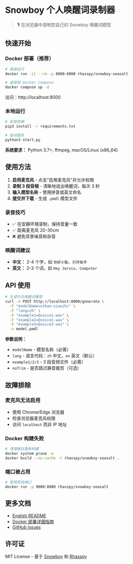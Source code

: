 # Snowboy 个人唤醒词录制器

> 🎙️ 在浏览器中录制您自己的 Snowboy 唤醒词模型

## 快速开始

### Docker 部署（推荐）

```bash
# 直接运行
docker run -it --rm -p 8000:8000 rhasspy/snowboy-seasalt

# 或使用 Docker Compose
docker compose up -d
```

访问：http://localhost:8000

### 本地运行

```bash
# 安装依赖
pip3 install -r requirements.txt

# 启动服务
python3 start.py
```

**系统要求：** Python 3.7+, ffmpeg, macOS/Linux (x86_64)

## 使用方法

1. **启用麦克风** - 点击"启用麦克风"并允许权限
2. **录制 3 段音频** - 清晰地说出唤醒词，每次 3 秒
3. **输入模型名称** - 使用拼音或英文命名
4. **提交并下载** - 生成 `.pmdl` 模型文件

### 录音技巧

- ✅ 在安静环境录制，保持音量一致
- ✅ 距离麦克风 20-30cm
- ❌ 避免背景噪音和杂音

### 唤醒词建议

- **中文：** 2-4 个字，如 `你好小智`、`打开助手`
- **英文：** 2-3 个词，如 `Hey Jarvis`、`Computer`

## API 使用

```bash
# 生成中文唤醒词模型
curl -X POST http://localhost:8000/generate \
  -F "modelName=nihao-xiaozhi" \
  -F "lang=zh" \
  -F "example1=@voice1.wav" \
  -F "example2=@voice2.wav" \
  -F "example3=@voice3.wav" \
  -o model.pmdl
```

**参数说明：**
- `modelName` - 模型名称（必需）
- `lang` - 语言代码：`zh` 中文，`en` 英文（默认）
- `example1/2/3` - 3 段音频文件（必需）
- `noTrim` - 是否跳过静音裁剪（可选）

## 故障排除

### 麦克风无法启用
- 使用 Chrome/Edge 浏览器
- 检查浏览器麦克风权限
- 访问 `localhost` 而非 IP 地址

### Docker 构建失败
```bash
# 清理缓存重新构建
docker system prune -a
docker build --no-cache -t rhasspy/snowboy-seasalt .
```

### 端口被占用
```bash
# 使用其他端口
docker run -p 9000:8000 rhasspy/snowboy-seasalt
```

## 更多文档

- [English README](README.md)
- [Docker 部署详细指南](DOCKER.md)
- [GitHub Issues](https://github.com/rhasspy/snowboy-seasalt/issues)

## 许可证

MIT License - 基于 [Snowboy](https://github.com/Kitt-AI/snowboy) 和 [Rhasspy](https://rhasspy.readthedocs.io/)
